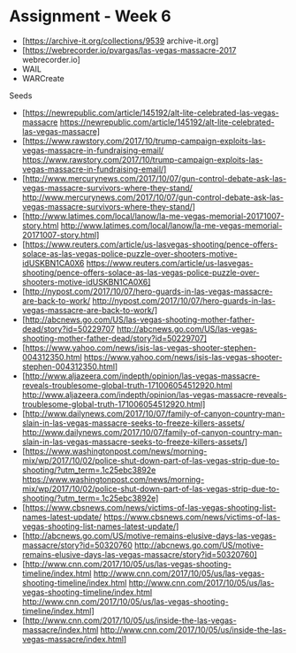 # Assignment - Week 6

* [https://archive-it.org/collections/9539 archive-it.org]
* [https://webrecorder.io/pvargas/las-vegas-massacre-2017  webrecorder.io]
* WAIL
* WARCreate 

Seeds
* [https://newrepublic.com/article/145192/alt-lite-celebrated-las-vegas-massacre https://newrepublic.com/article/145192/alt-lite-celebrated-las-vegas-massacre]
* [https://www.rawstory.com/2017/10/trump-campaign-exploits-las-vegas-massacre-in-fundraising-email/ https://www.rawstory.com/2017/10/trump-campaign-exploits-las-vegas-massacre-in-fundraising-email/]
* [http://www.mercurynews.com/2017/10/07/gun-control-debate-ask-las-vegas-massacre-survivors-where-they-stand/ http://www.mercurynews.com/2017/10/07/gun-control-debate-ask-las-vegas-massacre-survivors-where-they-stand/]
* [http://www.latimes.com/local/lanow/la-me-vegas-memorial-20171007-story.html http://www.latimes.com/local/lanow/la-me-vegas-memorial-20171007-story.html]
* [https://www.reuters.com/article/us-lasvegas-shooting/pence-offers-solace-as-las-vegas-police-puzzle-over-shooters-motive-idUSKBN1CA0X6 https://www.reuters.com/article/us-lasvegas-shooting/pence-offers-solace-as-las-vegas-police-puzzle-over-shooters-motive-idUSKBN1CA0X6]
* [http://nypost.com/2017/10/07/hero-guards-in-las-vegas-massacre-are-back-to-work/ http://nypost.com/2017/10/07/hero-guards-in-las-vegas-massacre-are-back-to-work/]
* [http://abcnews.go.com/US/las-vegas-shooting-mother-father-dead/story?id=50229707 http://abcnews.go.com/US/las-vegas-shooting-mother-father-dead/story?id=50229707]
* [https://www.yahoo.com/news/isis-las-vegas-shooter-stephen-004312350.html https://www.yahoo.com/news/isis-las-vegas-shooter-stephen-004312350.html]
* [http://www.aljazeera.com/indepth/opinion/las-vegas-massacre-reveals-troublesome-global-truth-171006054512920.html http://www.aljazeera.com/indepth/opinion/las-vegas-massacre-reveals-troublesome-global-truth-171006054512920.html]
* [http://www.dailynews.com/2017/10/07/family-of-canyon-country-man-slain-in-las-vegas-massacre-seeks-to-freeze-killers-assets/ http://www.dailynews.com/2017/10/07/family-of-canyon-country-man-slain-in-las-vegas-massacre-seeks-to-freeze-killers-assets/]
* [https://www.washingtonpost.com/news/morning-mix/wp/2017/10/02/police-shut-down-part-of-las-vegas-strip-due-to-shooting/?utm_term=.1c25ebc3892e https://www.washingtonpost.com/news/morning-mix/wp/2017/10/02/police-shut-down-part-of-las-vegas-strip-due-to-shooting/?utm_term=.1c25ebc3892e]
* [https://www.cbsnews.com/news/victims-of-las-vegas-shooting-list-names-latest-update/ https://www.cbsnews.com/news/victims-of-las-vegas-shooting-list-names-latest-update/]
* [http://abcnews.go.com/US/motive-remains-elusive-days-las-vegas-massacre/story?id=50320760 http://abcnews.go.com/US/motive-remains-elusive-days-las-vegas-massacre/story?id=50320760]
* [http://www.cnn.com/2017/10/05/us/las-vegas-shooting-timeline/index.html http://www.cnn.com/2017/10/05/us/las-vegas-shooting-timeline/index.html http://www.cnn.com/2017/10/05/us/las-vegas-shooting-timeline/index.html http://www.cnn.com/2017/10/05/us/las-vegas-shooting-timeline/index.html]
* [http://www.cnn.com/2017/10/05/us/inside-the-las-vegas-massacre/index.html http://www.cnn.com/2017/10/05/us/inside-the-las-vegas-massacre/index.html]
